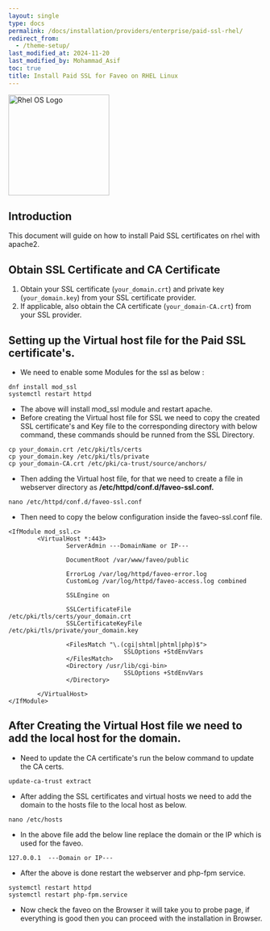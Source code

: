 ```yaml
---
layout: single
type: docs
permalink: /docs/installation/providers/enterprise/paid-ssl-rhel/
redirect_from:
  - /theme-setup/
last_modified_at: 2024-11-20
last_modified_by: Mohammad_Asif
toc: true
title: Install Paid SSL for Faveo on RHEL Linux
---
```


<img alt="Rhel OS Logo" src="https://1000logos.net/wp-content/uploads/2021/04/Red-Hat-logo.png" width="200"  />

## Introduction

This document will guide on how to install Paid SSL certificates on rhel with apache2.


## Obtain SSL Certificate and CA Certificate

1. Obtain your SSL certificate (`your_domain.crt`) and private key (`your_domain.key`) from your SSL certificate provider.
2. If applicable, also obtain the CA certificate (`your_domain-CA.crt`) from your SSL provider.

## Setting up the Virtual host file for the Paid SSL certificate's.

- We need to enable some Modules for the ssl as below : 
```
dnf install mod_ssl
systemctl restart httpd
```
- The above will install mod_ssl module and restart apache.
- Before creating the Virtual host file for SSL we need to copy the created SSL certificate's and Key file to the corresponding directory with below command, these commands should be runned from the SSL Directory.
```
cp your_domain.crt /etc/pki/tls/certs
cp your_domain.key /etc/pki/tls/private
cp your_domain-CA.crt /etc/pki/ca-trust/source/anchors/
```
- Then adding the Virtual host file, for that we need to create a file in webserver directory as <b> /etc/httpd/conf.d/faveo-ssl.conf.</b>

```
nano /etc/httpd/conf.d/faveo-ssl.conf
```

- Then need to copy the below configuration inside the faveo-ssl.conf file.

```
<IfModule mod_ssl.c>
        <VirtualHost *:443>
                ServerAdmin ---DomainName or IP---

                DocumentRoot /var/www/faveo/public

                ErrorLog /var/log/httpd/faveo-error.log 
                CustomLog /var/log/httpd/faveo-access.log combined

                SSLEngine on

                SSLCertificateFile      /etc/pki/tls/certs/your_domain.crt
                SSLCertificateKeyFile /etc/pki/tls/private/your_domain.key

                <FilesMatch "\.(cgi|shtml|phtml|php)$">
                                SSLOptions +StdEnvVars
                </FilesMatch>
                <Directory /usr/lib/cgi-bin>
                                SSLOptions +StdEnvVars
                </Directory>

        </VirtualHost>
</IfModule>
```

## After Creating the Virtual Host file we need to add the local host for the domain.

- Need to update the CA certificate's run the below command to update the CA certs.
```
update-ca-trust extract
```

- After adding the SSL certificates and virtual hosts we need to add the domain to the hosts file to the local host as below.
```
nano /etc/hosts
```
- In the above file add the below line replace the domain or the IP which is used for the faveo.
```
127.0.0.1  ---Domain or IP---
```

- After the above is done restart the webserver and php-fpm service.
```
systemctl restart httpd
systemctl restart php-fpm.service
```

- Now check the faveo on the Browser it will take you to probe page, if everything is good then you can proceed with the installation in Browser.
